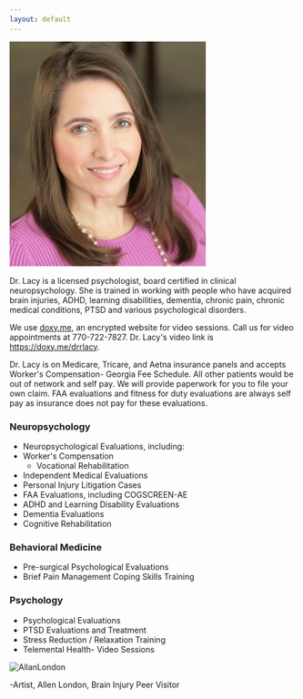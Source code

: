 ```yaml
---
layout: default
---
```


<div class="about-dr-lacy">
  <img src="images/rachel-lacy.jpg">
  <p>Dr. Lacy is a licensed psychologist, board certified in clinical neuropsychology. She is trained in working with people who have acquired brain injuries, ADHD, learning disabilities, dementia, chronic pain, chronic medical conditions, PTSD and various psychological disorders.</p>

  <p>We use <a href="https://doxy.me">doxy.me</a>, an encrypted website for video sessions. Call us for video appointments at 770-722-7827. Dr. Lacy's video link is <a href="https://doxy.me/drrlacy">https://doxy.me/drrlacy</a>.
  </p>
  <div class="clear"></div>
</div>

<p>Dr. Lacy is on Medicare, Tricare, and Aetna insurance panels and accepts Worker's Compensation- Georgia Fee Schedule. All other patients would be out of network and self pay. We will provide paperwork for you to file your own claim. FAA evaluations and fitness for duty evaluations are always self pay as insurance does not pay for these evaluations.</p>

### Neuropsychology
* Neuropsychological Evaluations, including:
 * Worker's Compensation
   * Vocational Rehabilitation
 * Independent Medical Evaluations
 * Personal Injury Litigation Cases
 * FAA Evaluations, including COGSCREEN-AE
* ADHD and Learning Disability Evaluations
* Dementia Evaluations
* Cognitive Rehabilitation

### Behavioral Medicine
* Pre-surgical Psychological Evaluations
* Brief Pain Management Coping Skills Training

### Psychology
* Psychological Evaluations
* PTSD Evaluations and Treatment
* Stress Reduction / Relaxation Training
* Telemental Health- Video Sessions

![AllanLondon](../images/AllanLondon.jpg)

-Artist, Allen London, Brain Injury Peer Visitor

